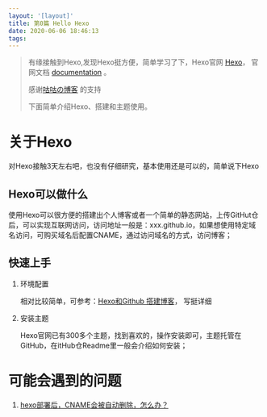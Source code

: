 ```yaml
---
layout: '[layout]'
title: 第0篇 Hello Hexo
date: 2020-06-06 18:46:13
tags:
---
```

> 有缘接触到Hexo,发现Hexo挺方便，简单学习了下，Hexo官网 [Hexo](https://hexo.io/)， 官网文档 [documentation](https://hexo.io/docs/) 。
>
>感谢[咕咕の博客](https://workstudy.top/) 的支持
>
>下面简单介绍Hexo、搭建和主题使用。

# 关于Hexo
对Hexo接触3天左右吧，也没有仔细研究，基本使用还是可以的，简单说下Hexo

## Hexo可以做什么

使用Hexo可以很方便的搭建出个人博客或者一个简单的静态网站，上传GitHut仓后，可以实现互联网访问，访问地址一般是：xxx.github.io，如果想使用特定域名访问，可购买域名后配置CNAME，通过访问域名的方式，访问博客；

## 快速上手

1. 环境配置

    相对比较简单，可参考：[Hexo和Github 搭建博客](http://snowysound.github.io/2019/09/11/gitHub%E6%90%AD%E5%BB%BA%E5%8D%9A%E5%AE%A2/)， 写挺详细

2. 安装主题

    Hexo官网已有300多个主题，找到喜欢的，操作安装即可，主题托管在GitHub，在itHub仓Readme里一般会介绍如何安装；

# 可能会遇到的问题

1. [hexo部署后，CNAME会被自动删除，怎么办？](https://www.zhihu.com/question/28814437)



